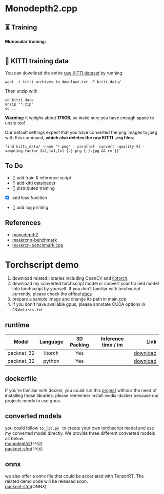 # Monodepth2.cpp

## ⏳ Training



**Monocular training:**
```shell

```

 
## 💾 KITTI training data

You can download the entire [raw KITTI dataset](http://www.cvlibs.net/datasets/kitti/raw_data.php) by running:
```shell
wget -i kitti_archives_to_download.txt -P kitti_data/
```
Then unzip with
```shell
cd kitti_data
unzip "*.zip"
cd ..
```
**Warning:** it weighs about **175GB**, so make sure you have enough space to unzip too!

Our default settings expect that you have converted the png images to jpeg with this command, **which also deletes the raw KITTI `.png` files**:
```shell
find kitti_data/ -name '*.png' | parallel 'convert -quality 92 -sampling-factor 2x2,1x1,1x1 {.}.png {.}.jpg && rm {}'
```
## To Do
- [] add train & inference script
- [] add kitti dataloader
- [] distributed training
- [x] add loss function
- [] add log printing

## References
- [monodepth2](https://github.com/nianticlabs/monodepth2)
- [maskrcnn-benchmark](https://github.com/facebookresearch/maskrcnn-benchmark)
- [maskrcn-benchmark.cpp](https://github.com/lsrock1/maskrcnn_benchmark.cpp)

# Torchscript demo

1. download related libraries including OpenCV and [libtorch](https://pytorch.org/get-started/locally/).
2. download my converted torchscript model or convert your trained model into torchscript by yourself. If you don't familiar with torchscript currently, please check the offical [docs](https://pytorch.org/tutorials/advanced/cpp_export.html)
3. prepare a sample image and change its path in main.cpp
4. if you don't have available gpus, please annotate CUDA options in  ```CMakeLists.txt ```
## runtime
Model | Language | 3D Packing | Inference time / im |Link
--- |:---:|:---:|:---:|---:
packnet_32 | litorch | Yes |  | [download](https://drive.google.com/file/d/14BLOVAMV5ZQeq7tbI1b6GJ9erkSvCszF/view?usp=sharing)
packnet_32 | python | Yes |  | [download](https://tri-ml-public.s3.amazonaws.com/github/packnet-sfm/models/PackNet_MR_selfsup_K.pth.tar)

## dockerfile
If you're familiar with docker, you could run this [project](https://hub.docker.com/repository/docker/tengfei2503/maskrcnn-benchmark.cpp) withour the need of installing those libraries. please remember  install nvidia-docker because our projects needs to use gpus.

## converted models

you could follow ```to_jit.py ``` to create your own torchscript model and use my converted model directly. We provide three different converted models as below.\
[monodepth2](https://drive.google.com/open?id=1kZ0H_dWjjv07TvmgbENdhPnkuKQEXt9g)(`FP32`)\
[packnet-sfm](https://drive.google.com/file/d/1wesXmbRr9z4mTD6Ox7aquOsp4Vom6Dkg/view?usp=sharing)(`FP16`)

## onnx
we also offer a onnx file that could be accerlated with TensorRT. The related demo code will be released soon.\
[packnet-sfm]()(ONNX)


